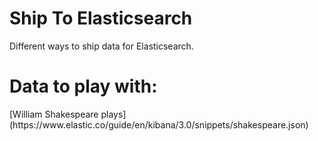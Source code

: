 <h1> Ship To Elasticsearch</h1>

Different ways to ship data for Elasticsearch.

<h1>Data to play with:</h1>
[William Shakespeare plays](https://www.elastic.co/guide/en/kibana/3.0/snippets/shakespeare.json)
